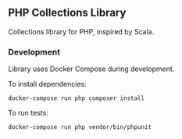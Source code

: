 ## PHP Collections Library

Collections library for PHP, inspired by Scala.

### Development

Library uses Docker Compose during development.

To install dependencies:
```shell
docker-compose run php composer install
```

To run tests:

```shell
docker-compose run php vendor/bin/phpunit
```